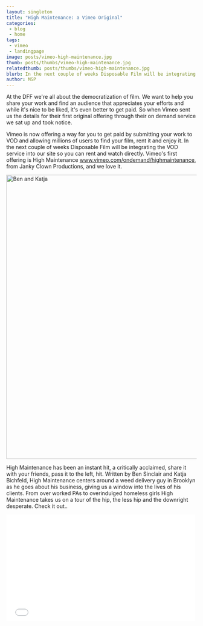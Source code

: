 ```yaml
---
layout: singleton
title: "High Maintenance: a Vimeo Original"
categories:
 - blog
 - home
tags:
 - vimeo
 - landingpage
image: posts/vimeo-high-maintenance.jpg
thumb: posts/thumbs/vimeo-high-maintenance.jpg
relatedthumb: posts/thumbs/vimeo-high-maintenance.jpg
blurb: In the next couple of weeks Disposable Film will be integrating the VOD service into our site so you can rent and watch directly.
author: MSP
---
```


At the DFF we're all about the democratization of film. We want to help you share your work and find an audience that appreciates your efforts and while it's nice to be liked, it's even better to get paid. So when Vimeo sent us the details for their first original offering through their on demand service we sat up and took notice.

Vimeo is now offering a way for you to get paid by submitting your work to VOD and allowing millions of users to find your film, rent it and enjoy it.  In the next couple of weeks Disposable Film will be integrating the VOD service into our site so you can rent and watch directly. Vimeo's first offering is High Maintenance www.vimeo.com/ondemand/highmaintenance, from Janky Clown Productions, and we love it.

<img align="center" class="img-responsive" src="{{ 'posts/Ben_Katja_332_blogsize.jpg' | asset_path }}" width="750" alt="Ben and Katja">

High Maintenance has been an instant hit, a critically acclaimed, share it with your friends, pass it to the left, hit. Written by Ben Sinclair and Katja Bichfeld, High Maintenance centers around a weed delivery guy in Brooklyn as he goes about his business, giving us a window into the lives of his clients. From over worked PAs to overindulged homeless girls High Maintenance takes us on a tour of the hip, the less hip and the downright desperate. Check it out..

<iframe class="youtube" src="//player.vimeo.com/video/52443205?title=0&amp;byline=0&amp;portrait=0&amp;color=181657" width="500" height="281" frameborder="0" webkitallowfullscreen mozallowfullscreen allowfullscreen></iframe>